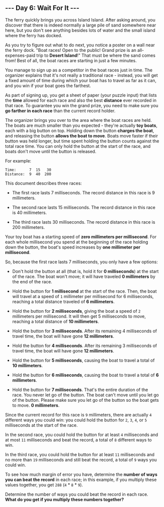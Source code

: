 ## --- Day 6: Wait For It ---
The ferry quickly brings you across Island Island. After asking around, you discover that there is indeed normally a large pile of sand somewhere near here, but you don't see anything besides lots of water and the small island where the ferry has docked.
 
As you try to figure out what to do next, you notice a poster on a wall near the ferry dock. "Boat races! Open to the public! Grand prize is an all-expenses-paid trip to **Desert Island**!" That must be where the sand comes from! Best of all, the boat races are starting in just a few minutes.
 
You manage to sign up as a competitor in the boat races just in time. The organizer explains that it's not really a traditional race - instead, you will get a fixed amount of time during which your boat has to travel as far as it can, and you win if your boat goes the farthest.
 
As part of signing up, you get a sheet of paper (your puzzle input) that lists the **time** allowed for each race and also the best **distance** ever recorded in that race. To guarantee you win the grand prize, you need to make sure you **go farther in each race** than the current record holder.
 
The organizer brings you over to the area where the boat races are held. The boats are much smaller than you expected - they're actually **toy boats**, each with a big button on top. Holding down the button **charges the boat**, and releasing the button **allows the boat to move**. Boats move faster if their button was held longer, but time spent holding the button counts against the total race time. You can only hold the button at the start of the race, and boats don't move until the button is released.
 
For example:
 

```
Time:      7  15   30
Distance:  9  40  200
```

 
This document describes three races:
 
 
- The first race lasts 7 milliseconds. The record distance in this race is 9 millimeters.
 
- The second race lasts 15 milliseconds. The record distance in this race is 40 millimeters.
 
- The third race lasts 30 milliseconds. The record distance in this race is 200 millimeters.
 
 
Your toy boat has a starting speed of **zero millimeters per millisecond**. For each whole millisecond you spend at the beginning of the race holding down the button, the boat's speed increases by **one millimeter per millisecond**.
 
So, because the first race lasts 7 milliseconds, you only have a few options:
 
 
- Don't hold the button at all (that is, hold it for **0 milliseconds**) at the start of the race. The boat won't move; it will have traveled **0 millimeters** by the end of the race.
 
- Hold the button for **1 millisecond** at the start of the race. Then, the boat will travel at a speed of `1` millimeter per millisecond for 6 milliseconds, reaching a total distance traveled of **6 millimeters**.
 
- Hold the button for **2 milliseconds**, giving the boat a speed of `2` millimeters per millisecond. It will then get 5 milliseconds to move, reaching a total distance of **10 millimeters**.
 
- Hold the button for **3 milliseconds**. After its remaining 4 milliseconds of travel time, the boat will have gone **12 millimeters**.
 
- Hold the button for **4 milliseconds**. After its remaining 3 milliseconds of travel time, the boat will have gone **12 millimeters**.
 
- Hold the button for **5 milliseconds**, causing the boat to travel a total of **10 millimeters**.
 
- Hold the button for **6 milliseconds**, causing the boat to travel a total of **6 millimeters**.
 
- Hold the button for **7 milliseconds**. That's the entire duration of the race. You never let go of the button. The boat can't move until you let go of the button. Please make sure you let go of the button so the boat gets to move. **0 millimeters**.
 
 
Since the current record for this race is `9` millimeters, there are actually `4` different ways you could win: you could hold the button for `2`, `3`, `4`, or `5` milliseconds at the start of the race.
 
In the second race, you could hold the button for at least `4` milliseconds and at most `11` milliseconds and beat the record, a total of `8` different ways to win.
 
In the third race, you could hold the button for at least `11` milliseconds and no more than `19` milliseconds and still beat the record, a total of `9` ways you could win.
 
To see how much margin of error you have, determine the **number of ways you can beat the record** in each race; in this example, if you multiply these values together, you get `288` (`4` * `8` * `9`).
 
Determine the number of ways you could beat the record in each race. **What do you get if you multiply these numbers together?**
 